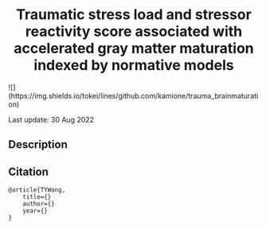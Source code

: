 <div align="center">
<!-- Title -->

# Traumatic stress load and stressor reactivity score associated with accelerated gray matter maturation indexed by normative models

<div align="left">
<!-- Badges -->
![](https://img.shields.io/tokei/lines/github.com/kamione/trauma_brainmaturation)

Last update: 30 Aug 2022

<!-- Description -->

## Description

<!-- Citation -->

## Citation

```{bibtex}
@article{TYWong,
    title={}
    author={}
    year={}
}
```
